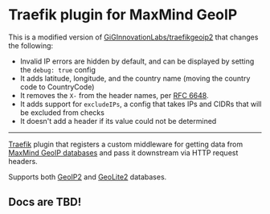# Traefik plugin for MaxMind GeoIP

This is a modified version of [GiGInnovationLabs/traefikgeoip2](https://github.com/GiGInnovationLabs/traefikgeoip2) that changes the following:
- Invalid IP errors are hidden by default, and can be displayed by setting the `debug: true` config
- It adds latitude, longitude, and the country name (moving the country code to CountryCode)
- It removes the `X-` from the header names, per [RFC 6648](https://www.rfc-editor.org/rfc/rfc6648).
- It adds support for `excludeIPs`, a config that takes IPs and CIDRs that will be excluded from checks
- It doesn't add a header if its value could not be determined
---

[Traefik](https://doc.traefik.io/traefik/) plugin 
that registers a custom middleware 
for getting data from 
[MaxMind GeoIP databases](https://www.maxmind.com/en/geoip2-services-and-databases) 
and pass it downstream via HTTP request headers.

Supports both 
[GeoIP2](https://www.maxmind.com/en/geoip2-databases) 
and 
[GeoLite2](https://dev.maxmind.com/geoip/geolite2-free-geolocation-data) databases.

## Docs are TBD!
